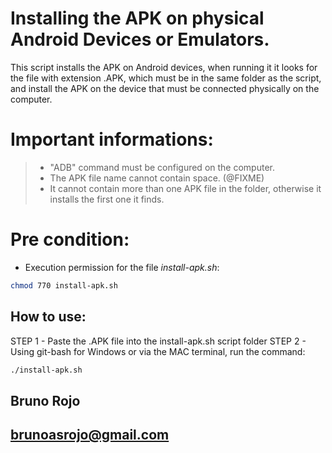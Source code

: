 # Installing the APK on physical Android Devices or Emulators.
This script installs the APK on Android devices, when running it it looks for the file with extension .APK,
which must be in the same folder as the script, and install the APK on the device that must be connected
physically on the computer.

# Important informations:
> - "ADB" command must be configured on the computer.
> - The APK file name cannot contain space. (@FIXME)
> - It cannot contain more than one APK file in the folder, otherwise it installs the first one it finds.

# Pre condition:
- Execution permission for the file _install-apk.sh_:
```bash
chmod 770 install-apk.sh
```

## How to use:
STEP 1 - Paste the .APK file into the install-apk.sh script folder
STEP 2 - Using git-bash for Windows or via the MAC terminal, run the command:
```bash
./install-apk.sh
```


## Bruno Rojo
## brunoasrojo@gmail.com